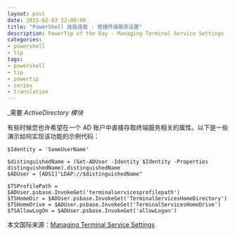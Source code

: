 ```yaml
---
layout: post
date: 2015-02-03 12:00:00
title: "PowerShell 技能连载 - 管理终端服务设置"
description: PowerTip of the Day - Managing Terminal Service Settings
categories:
- powershell
- tip
tags:
- powershell
- tip
- powertip
- series
- translation
---
```

_需要 _ActiveDirectory 模块_

有些时候您也许希望在一个 AD 账户中直接存取终端服务相关的属性。以下是一些演示如何实现该功能的示例代码：

    $Identity = 'SomeUserName'
    
    $distinguishedName = (Get-ADUser -Identity $Identity -Properties distinguishedName).distinguishedName
    $ADUser = [ADSI]"LDAP://$distinguishedName"
    
    $TSProfilePath = $ADUser.psbase.InvokeGet('terminalservicesprofilepath')
    $TSHomeDir = $ADUser.psbase.InvokeGet('TerminalServicesHomeDirectory')
    $TSHomeDrive = $ADUser.psbase.InvokeGet('TerminalServicesHomeDrive')
    $TSAllowLogOn = $ADUser.psbase.InvokeGet('allowLogon')

<!--more-->
本文国际来源：[Managing Terminal Service Settings](http://community.idera.com/powershell/powertips/b/tips/posts/managing-terminal-service-settings)
